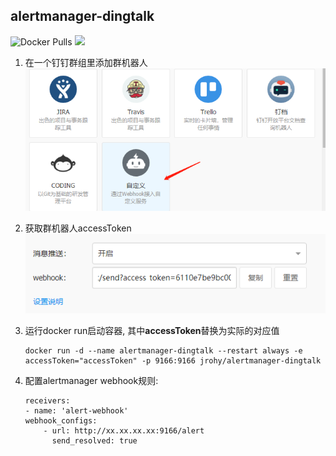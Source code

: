 ## alertmanager-dingtalk
![Docker Pulls](https://img.shields.io/docker/pulls/jrohy/alertmanager-dingtalk.svg)
[![](https://images.microbadger.com/badges/image/jrohy/alertmanager-dingtalk.svg)](https://microbadger.com/images/jrohy/alertmanager-dingtalk "Get your own image badge on microbadger.com")
1. 在一个钉钉群组里添加群机器人  
    ![addBot](../../images/addBot.png)

2. 获取群机器人accessToken  
    ![accessToken](../../images/accessToken.png)

3. 运行docker run启动容器, 其中**accessToken**替换为实际的对应值  
    ```
    docker run -d --name alertmanager-dingtalk --restart always -e accessToken="accessToken" -p 9166:9166 jrohy/alertmanager-dingtalk
    ```

4. 配置alertmanager webhook规则:  
    ```
    receivers:
    - name: 'alert-webhook'
    webhook_configs:
        - url: http://xx.xx.xx.xx:9166/alert
          send_resolved: true
    ```